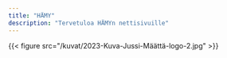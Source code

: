 ```yaml
---
title: "HÄMY"
description: "Tervetuloa HÄMYn nettisivuille"
---
```

{{< figure src="/kuvat/2023-Kuva-Jussi-Määttä-logo-2.jpg"  >}}
